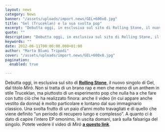 ```yaml
---
layout: news
category: News
banner: "/assets/uploads/import.news/GEL+600x0.jpg"
title: "Gel (Truceklan) e la sua svolta pop"
excerpt: "Debutta oggi, in esclusiva sul sito di Rolling Stone, il nuovo singolo di Gel, dal titolo Mirò. Non si tratta di un brano rap e men che meno di un anthem in stile Truceklan, ma piuttosto di un esperimento pop che nulla ha a che fare con tutto ciò che ha realizzato finora: anche il [&hellip"
quote: ""
description: "Debutta oggi, in esclusiva sul sito di Rolling Stone, il nuovo singolo di Gel, dal titolo Mirò. Non si tratta di un brano rap e men che meno di un anthem in stile Truceklan, ma piuttosto di un esperimento pop che nulla ha a che fare con tutto ciò che ha realizzato finora: anche il [&hellip"
keywords: ""
date: 2012-06-11T00:00:00.000+01:00
author: "Marta Blumi Tripodi"
cover: "/assets/uploads/import.news/GEL+600x0.jpg"
pagination:
  enabled: true

---
```


Debutta oggi, in esclusiva sul sito di **[Rolling Stone](http://www.rollingstonemagazine.it/musica/notizie/esclusiva-video-il-secondo-ritorno-di-gel/54127 "http://www.rollingstonemagazine.it/musica/notizie/esclusiva-video-il-secondo-ritorno-di-gel/54127")**, il nuovo singolo di Gel, dal titolo _Mirò_. Non si tratta di un brano rap e men che meno di un anthem in stile Truceklan, ma piuttosto di un esperimento pop che nulla ha a che fare con tutto ciò che ha realizzato finora: anche il video (in cui appare anche vestito da donna) è molto particolare e lontano dal suo immaginario classico. Una svolta frutto di un paio d’anni molto travagliati e di quello che viene definito “un periodo di recupero lungo e complesso”. A quanto ci è dato di capire l’intero EP omonimo, in uscita domani, sarà sulla falsariga del singolo. Potete vedere il video di _Mirò_ **[a questo link](http://www.rollingstonemagazine.it/musica/notizie/esclusiva-video-il-secondo-ritorno-di-gel/54127 "http://www.rollingstonemagazine.it/musica/notizie/esclusiva-video-il-secondo-ritorno-di-gel/54127")**.
